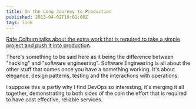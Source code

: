 ```yaml
---
title: On the Long Journey to Production
published: 2013-04-02T19:01:00Z
tags: link
---
```


[Rafe Colburn talks about the extra work that is required to take a simple project and push it into production][post].

There's something to be said here as it being the difference between "hacking" and
"software engineering". Software Engineering is all about the other stuff that comes
once you have a something working. It's about elegance, design patterns, testing and
the interactions with operations.

I suppose this is partly why I find DevOps so interesting, it's merging it all
together, demonstrating to both sides of the coin the effort that is required to
have cost effective, reliable services.

[post]: http://rc3.org/2013/03/31/the-long-journey-toward-production/


